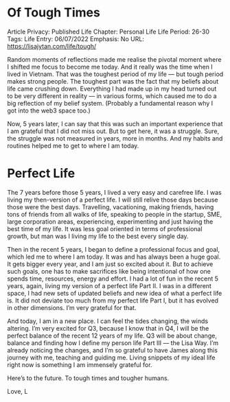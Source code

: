 # Of Tough Times

Article Privacy: Published
Life Chapter: Personal Life
Life Period: 26-30
Tags: Life
Entry: 06/07/2022
Emphasis: No
URL:  https://lisajytan.com/life/tough/

Random moments of reflections made me realise the pivotal moment where I shifted me focus to become me today. And it really was the time when I lived in Vietnam. That was the toughest period of my life — but tough period makes strong people. The toughest part was the fact that my beliefs about life came crushing down. Everything I had made up in my head turned out to be very different in reality — in various forms, which caused me to do a big reflection of my belief system. (Probably a fundamental reason why I got into the web3 space too.) 

Now, 5 years later, I can say that this was such an important experience that I am grateful that I did not miss out. But to get here, it was a struggle. Sure, the struggle was not measured in years, more in months. And my habits and routines helped me to get to where I am today. 

# Perfect Life

The 7 years before those 5 years, I lived a very easy and carefree life. I was living my then-version of a perfect life. I will still relive those days because those were the best days. Travelling, vacationing, making friends, having tons of friends from all walks of life, speaking to people in the startup, SME, large corporation areas, experiencing, experimenting and just having the best time of my life. It was less goal oriented in terms of professional growth, but man was I living my life to the best every single day.

Then in the recent 5 years, I began to define a professional focus and goal, which led me to where I am today. It was and has always been a huge goal. It gets bigger every year, and I am just so excited about it. But to achieve such goals, one has to make sacrifices like being intentional of how one spends time, resources, energy and effort. I had a lot of fun in the recent 5 years, again, living my version of a perfect life Part II. I was in a different space, I had new sets of updated beliefs and new idea of what a perfect life is. It did not deviate too much from my perfect life Part I, but it has evolved in other dimensions. I’m very grateful for that. 

And today, I am in a new place. I can feel the tides changing, the winds altering. I’m very excited for Q3, because I know that in Q4, I will be the perfect balance of the recent 12 years of my life. Q3 will be about change, balance and finding how I define my person life Part III — the Lisa Way. I’m already noticing the changes, and I’m so grateful to have James along this journey with me, teaching and guiding me. Living snippets of my ideal life right now is something I am immensely grateful for. 

Here’s to the future. To tough times and tougher humans. 

Love, 
L